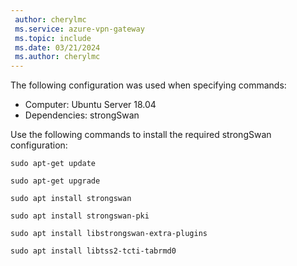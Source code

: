 ```yaml
---
 author: cherylmc
 ms.service: azure-vpn-gateway
 ms.topic: include
 ms.date: 03/21/2024
 ms.author: cherylmc
---
```


The following configuration was used when specifying commands:

* Computer: Ubuntu Server 18.04
* Dependencies: strongSwan

Use the following commands to install the required strongSwan configuration:

```CLI
sudo apt-get update
```

```CLI
sudo apt-get upgrade
```

```CLI
sudo apt install strongswan
```

```CLI
sudo apt install strongswan-pki
```

```CLI
sudo apt install libstrongswan-extra-plugins
```

```CLI
sudo apt install libtss2-tcti-tabrmd0
```